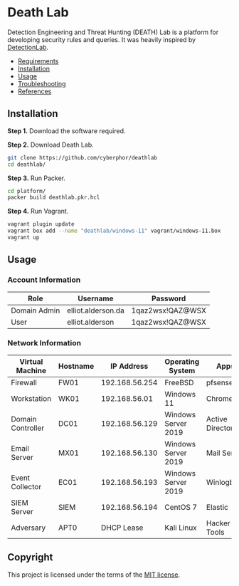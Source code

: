 # Death Lab
Detection Engineering and Threat Hunting (DEATH) Lab is a platform for developing security rules and queries. It was heavily inspired by [DetectionLab](https://github.com/clong/DetectionLab). 
* [Requirements](/docs/requirements/README.md)
* [Installation](#installation)
* [Usage](#usage)
* [Troubleshooting](/docs/troubleshooting/)
* [References](/docs/references/README.md)

## Installation
**Step 1.** Download the software required. 

**Step 2.** Download Death Lab. 
```bash
git clone https://github.com/cyberphor/deathlab
cd deathlab/
```

**Step 3.** Run Packer.
```bash
cd platform/
packer build deathlab.pkr.hcl
```

**Step 4.** Run Vagrant.
```bash
vagrant plugin update
vagrant box add --name "deathlab/windows-11" vagrant/windows-11.box
vagrant up
```

## Usage
### Account Information
| Role         | Username           | Password         |
| ------------ | ------------------ | ---------------- |
| Domain Admin | elliot.alderson.da | 1qaz2wsx!QAZ@WSX | 
| User         | elliot.alderson    | 1qaz2wsx!QAZ@WSX |

### Network Information
| Virtual Machine   | Hostname | IP Address     | Operating System    | Apps             |
| ----------------- | -------- | -------------- | ------------------- | ---------------- |
| Firewall          | FW01     | 192.168.56.254 | FreeBSD             | pfsense          |
| Workstation       | WK01     | 192.168.56.01  | Windows 11          | Chrome           |
| Domain Controller | DC01     | 192.168.56.129 | Windows Server 2019 | Active Directory |
| Email Server      | MX01     | 192.168.56.130 | Windows Server 2019 | Mail Server      |
| Event Collector   | EC01     | 192.168.56.193 | Windows Server 2019 | Winlogbeat       |
| SIEM Server       | SIEM     | 192.168.56.194 | CentOS 7            | Elastic          |
| Adversary         | APT0     | DHCP Lease     | Kali Linux          | Hacker Tools     |

## Copyright
This project is licensed under the terms of the [MIT license](/LICENSE).
